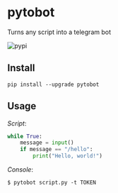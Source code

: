 # pytobot
Turns any script into a telegram bot
 
![pypi](https://badge.fury.io/py/pytobot.svg)
 
## Install
`pip install --upgrade pytobot`
 
## Usage
*Script*:
```python
while True:
    message = input()
    if message == "/hello":
        print("Hello, world!")
```

*Console*:
```console
$ pytobot script.py -t TOKEN
```